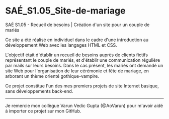 # SAÉ_S1.05_Site-de-mariage
SAÉ S1.05 - Recueil de besoins | Création d'un site pour un couple de mariés 

Ce site a été réalisé en individuel dans le cadre d'une introduction au développement Web avec les langages HTML et CSS.

L'objectif était d'établir un recueil de besoins auprès de clients fictifs représentant le couple de mariés, et d'établir une communication régulière par mails sur leurs besoins. 
Dans le cas présent, les mariés ont demandé un site Web pour l'organisation de leur cérémonie et fête de mariage, en arborant un thème orienté gothique-vampire.

Ce projet constitue l'un des mes premiers projets de site Internet basique, sans développements back-end.

---
Je remercie mon collègue Varun Vedic Gupta (@AoVarun) pour m'avoir aidé à importer ce projet sur mon GitHub.
